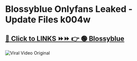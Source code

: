 
 # Blossyblue Onlyfans Leaked - Update Files k004w

## <h2><a href="https://clipsfans.com/Blossyblue&ref=git">🔗 Click to LINKS ⏩⏩ 👉 🟢 Blossyblue </a></h2>

<a href="https://clipsfans.com/Blossyblue&ref=git" rel="nofollow" data-target="animated-image.originalLink"><img src="https://i.ibb.co.com/xMMVF88/686577567.gif" alt="Viral Video Original" style="max-width: 100%; display: inline-block;" data-target="animated-image.originalImage"></a>

